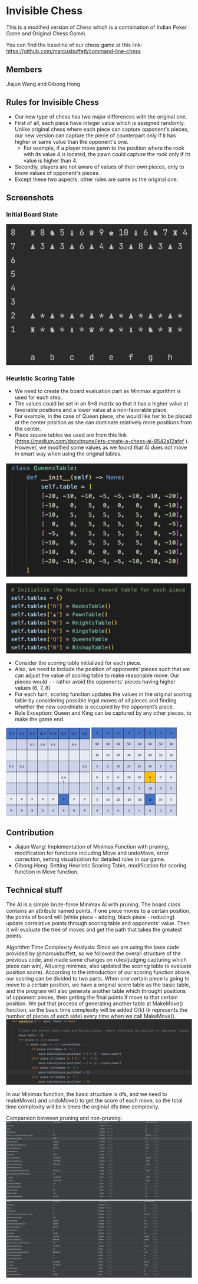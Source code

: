 # Invisible Chess

This is a modified version of Chess which is a combination of Indian Poker Game and Original Chess Game\

You can find the baseline of our chess game at this link: https://github.com/marcusbuffett/command-line-chess

## Members

Jiajun Wang and Gibong Hong

## Rules for Invisible Chess

- Our new type of chess has two major differences with the original one.
- First of all, each piece have integer value which is assigned randomly. Unlike original chess where each piece can capture opponent's pieces, our new version can capture the piece of counterpart only if it has higher or same value than the opponent's one.
  - For example, if a player move pawn to the position where the rook with its value 4 is located, the pawn could capture the rook only if its value is higher than 4.
- Secondly, players are not aware of values of their own pieces, only to know values of opponent's pieces.
- Except these two aspects, other rules are same as the original one.

## Screenshots

### Initial Board State

![Image text](https://github.com/WangJiaJun515/2022Fall_projects/blob/main/img/new_version.jpg)

### Heuristic Scoring Table

- We need to create the board evaluation part as Minimax algorithm is used for each step.
- The values could be set in an 8*8 matrix so that it has a higher value at favorable positions and a lower value at a non-favorable place.
- For example, in the case of Queen piece, she would like her to be placed at the center position
as she can dominate relatively more positions from the center.
- Piece square tables we used are from this link (https://medium.com/dscvitpune/lets-create-a-chess-ai-8542a12afef
). However, we modified some values as we found that AI does not move in smart way when using the original tables.

![Image text](https://github.com/WangJiaJun515/2022Fall_projects/blob/main/img/table.pic.jpg)

- Consider the scoring table initialized for each piece.
- Also, we need to include the position of opponents’ pieces such that we can adjust the value of scoring table to make reasonable move: Our pieces would - - rather avoid the opponents’ pieces having higher values (6, 7, 8)
- For each turn, scoring function updates the values in the original scoring table by considering possible legal moves of all pieces and finding whether the new coordinate is occupied by the opponent’s piece.
- Rule Exception: Queen and King can be captured by any other pieces, to make the game end.

![Image text](https://github.com/WangJiaJun515/2022Fall_projects/blob/main/img/scoring1.jpg)
![Image text](https://github.com/WangJiaJun515/2022Fall_projects/blob/main/img/scoring2.jpg)

## Contribution

- Jiajun Wang: Implementation of Minimax Function with pruning, modification for functions including Move and undoMove, error correction, setting visualization for detailed rules in our game.
- Gibong Hong: Setting Heuristic Scoring Table, modification for scoring function in Move function.

## Technical stuff

The AI is a simple brute-force Minimax AI with pruning. The board class contains an attribute named points, if one piece moves to a certain position, the points of board will (white piece - adding, black piece - reducing) update correlative points through scoring table and opponents' value. Then it will evaluate the tree of moves and get the path that takes the greatest points.


Algorithm Time Complexity Analysis:
Since we are using the base code provided by @marcusbuffett, so we followed the overall structure of the previous code, and made some changes on rules(judging capturing which piece can win), AI(using minimax, also updated the scoring table to evaluate position score). According to the introduction of our scoring function above, our scoring can be divided to two parts. When one certain piece is going to move to a certain position, we have a original score table as the basic table, and the program will also generate another table which throught positions of opponent pieces, then getting the final points if move to that certain position. We put that process of generating another table at MakeMove() function, so the basic time complexity will be added O(k) (k represents the number of pieces of each side) every time when we call MakeMove(). 
![Image text](https://github.com/WangJiaJun515/2022Fall_projects/blob/main/img/O(k).jpg)
 
In our Minimax function, the basic structure is dfs, and we need to makeMove() and undoMove() to get the score of each move, so the total time complexity will be k times the orginial dfs time complexity.

Comparsion between pruning and non-pruning:
![Image text](https://github.com/WangJiaJun515/2022Fall_projects/blob/main/img/pruning.jpg)
![Image text](https://github.com/WangJiaJun515/2022Fall_projects/blob/main/img/non-pruning.jpg)

